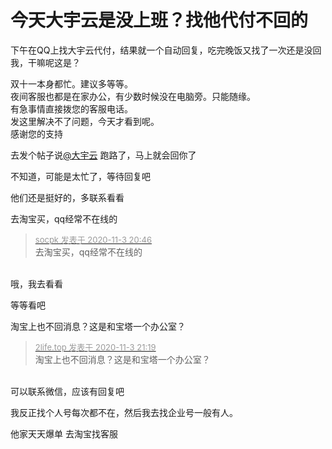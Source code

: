 # 今天大宇云是没上班？找他代付不回的


下午在QQ上找大宇云代付，结果就一个自动回复，吃完晚饭又找了一次还是没回我，干嘛呢这是？

双十一本身都忙。建议多等等。<br />
夜间客服也都是在家办公，有少数时候没在电脑旁。只能随缘。<br />
有急事情直接拨您的客服电话。<br />
发这里解决不了问题，今天才看到呢。<br />
感谢您的支持

去发个帖子说<a href="https://www.hostloc.com/home.php?mod=space&amp;uid=25658" target="_blank">@大宇云</a> 跑路了，马上就会回你了

不知道，可能是太忙了，等待回复吧

他们还是挺好的，多联系看看

去淘宝买，qq经常不在线的<img id="aimg_ZfAV1" onclick="zoom(this, this.src, 0, 0, 0)" class="zoom" src="https://cdn.jsdelivr.net/gh/hishis/forum-master/public/images/patch.gif" onmouseover="img_onmouseoverfunc(this)" onload="thumbImg(this)" border="0" alt="" />

<div class="quote"><blockquote><font size="2"><a href="https://www.hostloc.com/forum.php?mod=redirect&amp;goto=findpost&amp;pid=9398179&amp;ptid=762028" target="_blank"><font color="#999999">socpk 发表于 2020-11-3 20:46</font></a></font><br />
去淘宝买，qq经常不在线的</blockquote></div><br />
哦，我去看看

等等看吧

淘宝上也不回消息？这是和宝塔一个办公室？

<div class="quote"><blockquote><font size="2"><a href="https://www.hostloc.com/forum.php?mod=redirect&amp;goto=findpost&amp;pid=9398389&amp;ptid=762028" target="_blank"><font color="#999999">2life.top 发表于 2020-11-3 21:19</font></a></font><br />
淘宝上也不回消息？这是和宝塔一个办公室？</blockquote></div><br />
可以联系微信，应该有回复吧

我反正找个人号每次都不在，然后我去找企业号一般有人。

他家天天爆单 去淘宝找客服 
